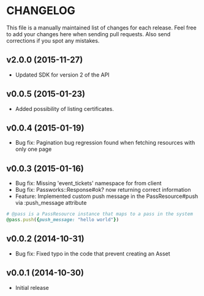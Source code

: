 # CHANGELOG

This file is a manually maintained list of changes for each release. Feel free to add your
changes here when sending pull requests. Also send corrections if you spot any mistakes.

## v2.0.0 (2015-11-27)
* Updated SDK for version 2 of the API

## v0.0.5 (2015-01-23)
* Added possibility of listing certificates.

## v0.0.4 (2015-01-19)
* Bug fix: Pagination bug regression found when fetching resources with only one page

## v0.0.3 (2015-01-16)
* Bug fix: Missing 'event_tickets' namespace for from client
* Bug fix: Passworks::Response#ok? now returning correct information
* Feature: Implemented custom push message in the PassResource#push via :push_message attribute
```ruby
# @pass is a PassResource instance that maps to a pass in the system
@pass.push({push_message: "hello world"})
```


## v0.0.2 (2014-10-31)
* Bug fix: Fixed typo in the code that prevent creating an Asset

## v0.0.1 (2014-10-30)
* Initial release
